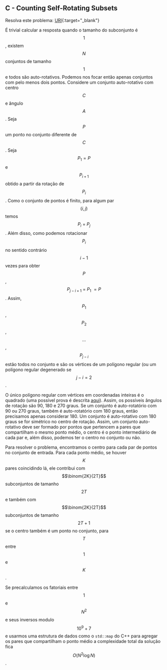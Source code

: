 
## C - Counting Self-Rotating Subsets

Resolva este problema:
[URI][uri-2347]{:target="_blank"}

É trivial calcular a resposta quando o tamanho do subconjunto é $$1$$, existem $$N$$ conjuntos de tamanho $$1$$ e todos são auto-rotativos.
Podemos nos focar então apenas conjuntos com pelo menos dois pontos.
Considere um conjunto auto-rotativo com centro $$C$$ e ângulo $$A$$.
Seja $$P$$ um ponto no conjunto diferente de $$C$$.
Seja $$P_1 = P$$ e $$P_{i+1}$$ obtido a partir da rotação de $$P_i$$.
Como o conjunto de pontos é finito, para algum par $$(i, j)$$ temos $$P_i\ =\ P_j$$. Além disso, como podemos rotacionar $$P_i$$ no sentido contrário $$i-1$$ vezes para obter $$P$$, $$P_{j-i+1}\ =\ P_1\ = P$$. Assim, $$P_1$$, $$P_2$$, $$\dots$$, $$P_{j-i}$$ estão todos no conjunto e são os vértices de um polígono regular (ou um polígono regular degenerado se $$j - i = 2$$.

O único polígono regular com vértices em coordenadas inteiras é o quadrado (uma possível prova é descrita [aqui][proof-square-integer]). Assim, os possíveis ângulos de rotação são 90, 180 e 270 graus. Se um conjunto é auto-rotatório com 90 ou 270 graus, também é auto-rotatório com 180 graus, então precisamos apenas considerar 180. Um conjunto é auto-rotativo com 180 graus se for simétrico no centro de rotação. Assim, um conjunto auto-rotativo deve ser formado por pontos que pertencem a pares que compartilham o mesmo ponto médio, o centro é o ponto intermediário de cada par e, além disso, podemos ter o centro no conjunto ou não.

Para resolver o problema, encontramos o centro para cada par de pontos no conjunto de entrada. Para cada ponto médio, se houver $$K$$ pares coincidindo lá, ele contribui com $$\binom{2K}{2T}$$ subconjuntos de tamanho $$2T$$ e também com $$\binom{2K}{2T}$$ subconjuntos de tamanho $$2T +1$$ se o centro também é um ponto no conjunto, para $$T$$ entre $$1$$ e $$K$$.

Se precalculamos os fatoriais entre $$1$$ e $$N^2$$ e seus inversos modulo $$10^9 + 7$$ e usarmos uma estrutura de dados como o `std::map` do C++ para agregar os pares que compartilham o ponto médio a complexidade total da solução fica $$O(N^2 \log N)$$.


[uri-2347]:     https://www.urionlinejudge.com.br/judge/pt/problems/view/2347
[proof-square-integer]: http://paulscottinfo.ipage.com/lattice-points/5regular.html#anchor2

